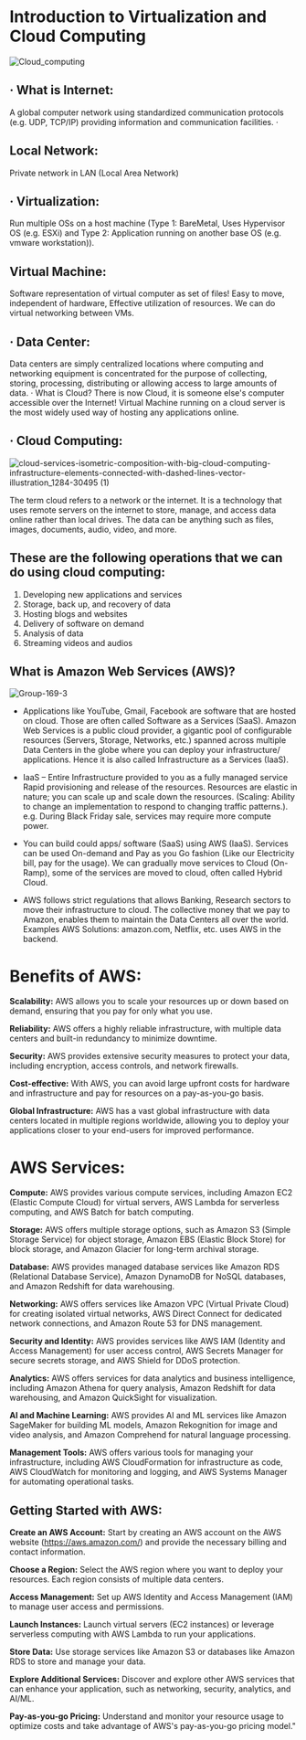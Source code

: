 # Introduction to Virtualization and Cloud Computing

![Cloud_computing](https://github.com/zen-class/zen-class-devops-documentation/assets/36299748/4b5dd3a2-520c-4cdf-87c2-1fdf4d7abe29)




## · What is Internet: 
A global computer network using standardized 
communication protocols (e.g. UDP, TCP/IP) providing information and 
communication facilities.
·
## Local Network: 
Private network in LAN (Local Area Network)

## · Virtualization: 
Run multiple OSs on a host machine (Type 1: BareMetal, Uses Hypervisor OS (e.g. ESXi) and Type 2: Application running on another base OS (e.g. vmware workstation)).

## Virtual Machine:
Software representation of virtual computer as set of files! Easy 
to move, independent of hardware, Effective utilization of resources. We can do 
virtual networking between VMs.

## · Data Center: 
Data centers are simply centralized locations where computing and 
networking equipment is concentrated for the purpose of collecting, storing, 
processing, distributing or allowing access to large amounts of data.
· What is Cloud? There is now Cloud, it is someone else's computer accessible over the Internet! Virtual Machine running on a cloud server is the most widely used way of hosting any applications online.

## · Cloud Computing:



![cloud-services-isometric-composition-with-big-cloud-computing-infrastructure-elements-connected-with-dashed-lines-vector-illustration_1284-30495 (1)](https://github.com/zen-class/zen-class-devops-documentation/assets/36299748/72eb630f-a11d-40b8-814d-19bc90a08d91)

The term cloud refers to a network or the internet. It is a technology that uses remote servers on the internet to store, manage, and access data online rather than local drives. The data can be anything such as files, images, documents, audio, video, and more.

## These are the following operations that we can do using cloud computing:

<ol><li>Developing new applications and services</li>
 <li>Storage, back up, and recovery of data</li>
<li> Hosting blogs and websites</li>
 <li>Delivery of software on demand</li>
 <li>Analysis of data</li>
 <li>Streaming videos and audios</li>
</ol>




## What is Amazon Web Services (AWS)?
![Group-169-3](https://github.com/zen-class/zen-class-devops-documentation/assets/36299748/175de7b4-af2c-46ef-8dea-6d8cf3ab915a)

+ Applications like YouTube, Gmail, Facebook are software that are hosted on cloud. Those are often called Software as a Services (SaaS).
 Amazon Web Services is a public cloud provider, a gigantic pool of configurable resources (Servers, Storage, Networks, etc.) spanned across multiple Data Centers in the globe where you can deploy your infrastructure/ applications. Hence it is also called Infrastructure as a Services (IaaS).
 
+ IaaS – Entire Infrastructure provided to you as a fully managed service
Rapid provisioning and release of the resources.
Resources are elastic in nature; you can scale up and scale down the resources. (Scaling: Ability to change an implementation to respond to changing traffic patterns.). e.g. During Black Friday sale, services may require more compute power.

+ You can build could apps/ software (SaaS) using AWS (IaaS). Services can be used On-demand and Pay as you Go fashion (Like our Electricity bill, pay for the usage).
 We can gradually move services to Cloud (On-Ramp), some of the services are moved to cloud, often called Hybrid Cloud.
 
+ AWS follows strict regulations that allows Banking, Research sectors to move their infrastructure to cloud.
The collective money that we pay to Amazon, enables them to maintain the Data Centers all over the world.
Examples AWS Solutions: amazon.com, Netflix, etc. uses AWS in the backend. 


# Benefits of AWS:

**Scalability:** AWS allows you to scale your resources up or down based on demand, ensuring that you pay for only what you use.

**Reliability:**  AWS offers a highly reliable infrastructure, with multiple data centers and built-in redundancy to minimize downtime.

**Security:**  AWS provides extensive security measures to protect your data, including encryption, access controls, and network firewalls.

**Cost-effective:** With AWS, you can avoid large upfront costs for hardware and infrastructure and pay for resources on a pay-as-you-go basis.

**Global Infrastructure:** AWS has a vast global infrastructure with data centers located in multiple regions worldwide, allowing you to deploy your applications closer to your end-users for improved performance.

# AWS Services:

**Compute:**  AWS provides various compute services, including Amazon EC2 (Elastic Compute Cloud) for virtual servers, AWS Lambda for serverless computing, and AWS Batch for batch computing.


**Storage:**  AWS offers multiple storage options, such as Amazon S3 (Simple Storage Service) for object storage, Amazon EBS (Elastic Block Store) for block storage, and Amazon Glacier for long-term archival storage.


**Database:**  AWS provides managed database services like Amazon RDS (Relational Database Service), Amazon DynamoDB for NoSQL databases, and Amazon Redshift for data warehousing.


**Networking:**  AWS offers services like Amazon VPC (Virtual Private Cloud) for creating isolated virtual networks, AWS Direct Connect for dedicated network connections, and Amazon Route 53 for DNS management.


**Security and Identity:**  AWS provides services like AWS IAM (Identity and Access Management) for user access control, AWS Secrets Manager for secure secrets storage, and AWS Shield for DDoS protection.

**Analytics:**  AWS offers services for data analytics and business intelligence, including Amazon Athena for query analysis, Amazon Redshift for data warehousing, and Amazon QuickSight for visualization.

**AI and Machine Learning:**  AWS provides AI and ML services like Amazon SageMaker for building ML models, Amazon Rekognition for image and video analysis, and Amazon Comprehend for natural language processing.

**Management Tools:**  AWS offers various tools for managing your infrastructure, including AWS CloudFormation for infrastructure as code, AWS CloudWatch for monitoring and logging, and AWS Systems Manager for automating operational tasks.

## Getting Started with AWS:

**Create an AWS Account:**  Start by creating an AWS account on the AWS website (https://aws.amazon.com/) and provide the necessary billing and contact information.

**Choose a Region:**  Select the AWS region where you want to deploy your resources. Each region consists of multiple data centers.

**Access Management:**  Set up AWS Identity and Access Management (IAM) to manage user access and permissions.

**Launch Instances:**  Launch virtual servers (EC2 instances) or leverage serverless computing with AWS Lambda to run your applications.

**Store Data:**  Use storage services like Amazon S3 or databases like Amazon RDS to store and manage your data.

**Explore Additional Services:**  Discover and explore other AWS services that can enhance your application, such as networking, security, analytics, and AI/ML.

**Pay-as-you-go Pricing:**  Understand and monitor your resource usage to optimize costs and take advantage of AWS's pay-as-you-go pricing model."












